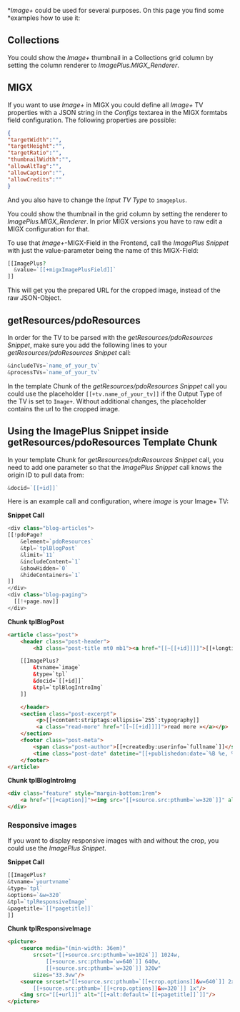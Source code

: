 **Image+* could be used for several purposes. On this page you find some *examples how to use it:

## Collections

You could show the *Image+* thumbnail in a Collections grid column by setting the column renderer to *ImagePlus.MIGX_Renderer*.

## MIGX

If you want to use *Image+* in MIGX you could define all *Image+* TV properties with a JSON string in the *Configs* textarea in the MIGX formtabs field configuration. The following properties are possible:

``` json
{
"targetWidth":"",
"targetHeight":"",
"targetRatio":"",
"thumbnailWidth":"",
"allowAltTag":"",
"allowCaption":"",
"allowCredits":""
}
```

And you also have to change the *Input TV Type* to `imageplus`.

You could show the thumbnail in the grid column by setting the renderer to *ImagePlus.MIGX_Renderer*. In prior MIGX versions you have to raw edit a MIGX configuration for that.

To use that *Image+*-MIGX-Field in the Frontend, call the *ImagePlus Snippet* with just the value-parameter being the name of this MIGX-Field:

``` php
[[ImagePlus? 
  &value=`[[+migxImagePlusField]]`
]]
```

This will get you the prepared URL for the cropped image, instead of the raw JSON-Object.

## getResources/pdoResources

In order for the TV to be parsed with the *getResources/pdoResources Snippet*, make sure you add the following lines to your *getResources/pdoResources Snippet* call:

``` php
&includeTVs=`name_of_your_tv`
&processTVs=`name_of_your_tv`
```

In the template Chunk of the *getResources/pdoResources Snippet* call you could use the placeholder `[[+tv.name_of_your_tv]]` if the Output Type of the TV is set to `Image+`. Without additional changes, the placeholder contains the url to the cropped image.

## Using the ImagePlus Snippet inside getResources/pdoResources Template Chunk

In your template Chunk for *getResources/pdoResources Snippet* call, you need
to add one parameter so that the *ImagePlus Snippet* call knows the origin ID to
pull data from:

``` php
&docid=`[[+id]]`
```

Here is an example call and configuration, where *image* is your Image+ TV:

**Snippet Call**

``` php
<div class="blog-articles">
[[!pdoPage?
    &element=`pdoResources`
    &tpl=`tplBlogPost`
    &limit=`11`
    &includeContent=`1`
    &showHidden=`0`
    &hideContainers=`1`
]]
</div>
<div class="blog-paging">
  [[!+page.nav]]
</div>
```

**Chunk tplBlogPost**

``` html
<article class="post">
    <header class="post-header">
        <h3 class="post-title mt0 mb1"><a href="[[~[[+id]]]]">[[+longtitle:default=`[[+pagetitle]]`]]</a></h3>

    [[ImagePlus? 
        &tvname=`image` 
        &type=`tpl` 
        &docid=`[[+id]]`
        &tpl=`tplBlogIntroImg`
    ]] 

    </header>
    <section class="post-excerpt">
         <p>[[+content:striptags:ellipsis=`255`:typography]]
         <a class="read-more" href="[[~[[+id]]]]">read more »</a></p>
    </section>
    <footer class="post-meta">
        <span class="post-author">[[+createdby:userinfo=`fullname`]]</span>
        <time class="post-date" datetime="[[+publishedon:date=`%B %e, %Y`]]">[[+publishedon:date=`%B %e, %Y`]]</time>
    </footer>
</article>
```

**Chunk tplBlogIntroImg**

``` html
<div class="feature" style="margin-bottom:1rem">
    <a href="[[+caption]]"><img src="[[+source.src:pthumb=`w=320`]]" alt="[[+alt]]" /></a>
</div>
```

### Responsive images

If you want to display responsive images with and without the crop, you could use the *ImagePlus Snippet*.

**Snippet Call**

``` php
[[ImagePlus? 
&tvname=`yourtvname` 
&type=`tpl` 
&options=`&w=320`
&tpl=`tplResponsiveImage`
&pagetitle=`[[*pagetitle]]`
]]
```

**Chunk tplResponsiveImage**

``` html
<picture>
    <source media="(min-width: 36em)"
        srcset="[[+source.src:pthumb=`w=1024`]] 1024w,
            [[+source.src:pthumb=`w=640`]] 640w,
            [[+source.src:pthumb=`w=320`]] 320w"
        sizes="33.3vw"/>
    <source srcset="[[+source.src:pthumb=`[[+crop.options]]&w=640`]] 2x,
        [[+source.src:pthumb=`[[+crop.options]]&w=320`]] 1x"/>
    <img src="[[+url]]" alt="[[+alt:default=`[[+pagetitle]]`]]"/>
</picture>
```
